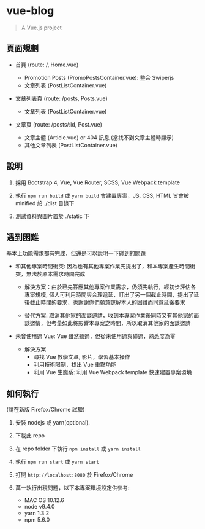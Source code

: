 # vue-blog

> A Vue.js project

## 頁面規劃

- 首頁 (route: /, Home.vue)
  - Promotion Posts (PromoPostsContainer.vue): 整合 Swiperjs
  - 文章列表 (PostListContainer.vue)

- 文章列表頁 (route: /posts, Posts.vue)
  - 文章列表 (PostListContainer.vue)

- 文章頁 (route: /posts/:id, Post.vue)
  - 文章主體 (Article.vue) or 404 訊息 (當找不到文章主體時顯示)
  - 其他文章列表 (PostListContainer.vue)

## 說明
1. 採用 Bootstrap 4, Vue, Vue Router, SCSS, Vue Webpack template

2. 執行 `npm run build` 或 `yarn build` 會建置專案，JS, CSS, HTML 皆會被 minified 於 ./dist 目錄下

3. 測試資料與圖片置於 ./static 下

## 遇到困難
基本上功能需求都有完成，但還是可以說明一下碰到的問題

- 和其他專案時間衝突: 因為也有其他專案作業先提出了，和本專案產生時間衝突，無法於原本需求時間完成
  - 解決方案：由於已先答應其他專案作業需求，仍須先執行，經初步評估各專案規模, 個人可利用時間與合理遞延，訂出了另一個截止時間，提出了延後截止時間的要求，也謝謝你們願意諒解本人的困難而同意延後要求

  - 替代方案: 取消其他家的面談邀請，收到本專案作業後同時又有其他家的面談邀情，但考量如此將影響本專案之時間，所以取消其他家的面談邀請

- 未曾使用過 Vue: Vue 雖然聽過，但從未使用過與碰過，熟悉度為零
  - 解決方案
    - 尋找 Vue 教學文章, 影片，學習基本操作
    - 利用技術限制，找出 Vue 重點功能
    - 利用 Vue 生態系: 利用 Vue Webpack template 快速建置專案環境


## 如何執行
(請在新版 Firefox/Chrome 試驗)

1. 安裝 nodejs 或 yarn(optional).

2. 下載此 repo 

3. 在 repo folder 下執行 `npm install` 或 `yarn install`

4. 執行 `npm run start` 或 `yarn start`

5. 打開 `http://localhost:8080` 於 Firefox/Chrome

6. 萬一執行出現問題，以下本專案環境設定供參考:
    - MAC OS 10.12.6
    - node v9.4.0
    - yarn 1.3.2
    - npm 5.6.0

